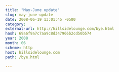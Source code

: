 ```yaml
---
title: "May-June update"
slug: may-june-update
date: 2008-06-19 13:01:45 -0500
category: 
external-url: http://hillsidelounge.com/bye.html
hash: 69a6f9a7c7aa9c8d347966b2cd50b574
year: 2008
month: 06
scheme: http
host: hillsidelounge.com
path: /bye.html

---
```



